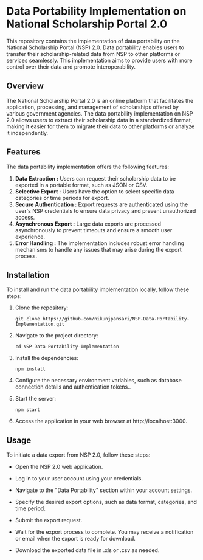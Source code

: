 # Data Portability Implementation on National Scholarship Portal 2.0

This repository contains the implementation of data portability on the National Scholarship Portal (NSP) 2.0. Data portability enables users to transfer their scholarship-related data from NSP to other platforms or services seamlessly. This implementation aims to provide users with more control over their data and promote interoperability.

## Overview

The National Scholarship Portal 2.0 is an online platform that facilitates the application, processing, and management of scholarships offered by various government agencies. The data portability implementation on NSP 2.0 allows users to extract their scholarship data in a standardized format, making it easier for them to migrate their data to other platforms or analyze it independently.

## Features

The data portability implementation offers the following features:

1. **Data Extraction :** Users can request their scholarship data to be exported in a portable format, such as JSON or CSV.
2. **Selective Export :** Users have the option to select specific data categories or time periods for export.
3. **Secure Authentication :** Export requests are authenticated using the user's NSP credentials to ensure data privacy and prevent unauthorized access.
4. **Asynchronous Export :** Large data exports are processed asynchronously to prevent timeouts and ensure a smooth user experience.
5. **Error Handling :** The implementation includes robust error handling mechanisms to handle any issues that may arise during the export process.

## Installation

To install and run the data portability implementation locally, follow these steps:

1. Clone the repository:

   ```shell
   git clone https://github.com/nikunjpansari/NSP-Data-Portability-Implementation.git

2. Navigate to the project directory:
   ```shell
   cd NSP-Data-Portability-Implementation
   
3. Install the dependencies:

   ```shell
   npm install

4. Configure the necessary environment variables, such as database connection details and authentication tokens..
  
5. Start the server:
   ```shell
   npm start

6. Access the application in your web browser at http://localhost:3000.


## Usage
To initiate a data export from NSP 2.0, follow these steps:

* Open the NSP 2.0 web application.

* Log in to your user account using your credentials.

* Navigate to the "Data Portability" section within your account settings.

* Specify the desired export options, such as data format, categories, and time period.

* Submit the export request.

* Wait for the export process to complete. You may receive a notification or email when the export is ready for download.

* Download the exported data file in .xls or .csv as needed.